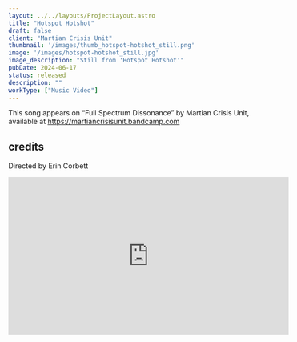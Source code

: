 ```yaml
---
layout: ../../layouts/ProjectLayout.astro
title: "Hotspot Hotshot"
draft: false
client: "Martian Crisis Unit"
thumbnail: '/images/thumb_hotspot-hotshot_still.png'
image: '/images/hotspot-hotshot_still.jpg'
image_description: "Still from 'Hotspot Hotshot'"
pubDate: 2024-06-17
status: released
description: ""
workType: ["Music Video"]
---
```


This song appears on “Full Spectrum Dissonance” by Martian Crisis Unit, available at https://martiancrisisunit.bandcamp.com

## credits

Directed by Erin Corbett

<iframe width="560" height="315" src="https://www.youtube-nocookie.com/embed/QKrjEhy13c4?si=FNGimz4i_qLKB5sW" title="YouTube video player" frameborder="0" allow="accelerometer; autoplay; clipboard-write; encrypted-media; gyroscope; picture-in-picture; web-share" referrerpolicy="strict-origin-when-cross-origin" allowfullscreen></iframe>